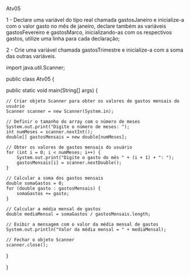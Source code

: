 Atv05

1 - Declare uma variável do tipo real chamada gastosJaneiro e inicialize-a com o valor gasto no mês de janeiro, declare também as variáveis gastosFevereiro e gastosMarco, inicializando-as com os respectivos gastos, utilize uma linha para cada declaração;

2 - Crie uma variável chamada gastosTrimestre e inicialize-a com a soma das outras variáveis.

import java.util.Scanner;

public class Atv05 {

public static void main(String[] args) {

    // Criar objeto Scanner para obter os valores de gastos mensais do usuário
    Scanner scanner = new Scanner(System.in);

    // Definir o tamanho do array com o número de meses
    System.out.print("Digite o número de meses: ");
    int numMeses = scanner.nextInt();
    double[] gastosMensais = new double[numMeses];

    // Obter os valores de gastos mensais do usuário
    for (int i = 0; i < numMeses; i++) {
        System.out.print("Digite o gasto do mês " + (i + 1) + ": ");
        gastosMensais[i] = scanner.nextDouble();
    }

    // Calcular a soma dos gastos mensais
    double somaGastos = 0;
    for (double gasto : gastosMensais) {
        somaGastos += gasto;
    }

    // Calcular a média mensal de gastos
    double mediaMensal = somaGastos / gastosMensais.length;

    // Exibir a mensagem com o valor da média mensal de gastos
    System.out.println("Valor da média mensal = " + mediaMensal);

    // Fechar o objeto Scanner
    scanner.close();
}

}

